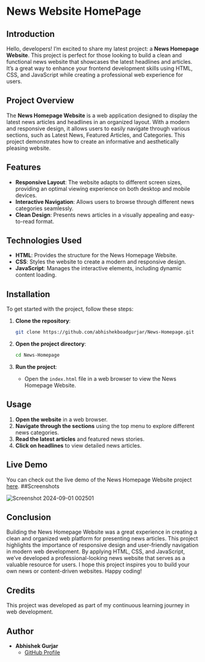 # News Website HomePage 

## Introduction

Hello, developers! I’m excited to share my latest project: a **News Homepage Website**. This project is perfect for those looking to build a clean and functional news website that showcases the latest headlines and articles. It’s a great way to enhance your frontend development skills using HTML, CSS, and JavaScript while creating a professional web experience for users.

## Project Overview

The **News Homepage Website** is a web application designed to display the latest news articles and headlines in an organized layout. With a modern and responsive design, it allows users to easily navigate through various sections, such as Latest News, Featured Articles, and Categories. This project demonstrates how to create an informative and aesthetically pleasing website.

## Features

- **Responsive Layout**: The website adapts to different screen sizes, providing an optimal viewing experience on both desktop and mobile devices.
- **Interactive Navigation**: Allows users to browse through different news categories seamlessly.
- **Clean Design**: Presents news articles in a visually appealing and easy-to-read format.

## Technologies Used

- **HTML**: Provides the structure for the News Homepage Website.
- **CSS**: Styles the website to create a modern and responsive design.
- **JavaScript**: Manages the interactive elements, including dynamic content loading.


## Installation

To get started with the project, follow these steps:

1. **Clone the repository**:
    ```bash
    git clone https://github.com/abhishekboadgurjar/News-Homepage.git
    ```

2. **Open the project directory**:
    ```bash
    cd News-Homepage
    ```

3. **Run the project**:
    - Open the `index.html` file in a web browser to view the News Homepage Website.

## Usage

1. **Open the website** in a web browser.
2. **Navigate through the sections** using the top menu to explore different news categories.
3. **Read the latest articles** and featured news stories.
4. **Click on headlines** to view detailed news articles.



## Live Demo

You can check out the live demo of the News Homepage Website project [here](https://abhishekboadgurjar.github.io/News-Homepage/).
##Screenshots

![Screenshot 2024-09-01 002501](https://github.com/user-attachments/assets/caef19f3-88d3-468f-a7b6-9e0b56bc9a63)

## Conclusion

Building the News Homepage Website was a great experience in creating a clean and organized web platform for presenting news articles. This project highlights the importance of responsive design and user-friendly navigation in modern web development. By applying HTML, CSS, and JavaScript, we’ve developed a professional-looking news website that serves as a valuable resource for users. I hope this project inspires you to build your own news or content-driven websites. Happy coding!

## Credits

This project was developed as part of my continuous learning journey in web development.

## Author

- **Abhishek Gurjar**
  - [GitHub Profile](https://github.com/abhishekboadgurjar)

